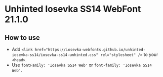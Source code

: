 # Unhinted Iosevka SS14 WebFont 21.1.0

## How to use

- Add `<link href="https://iosevka-webfonts.github.io/unhinted-iosevka-ss14/iosevka-ss14-unhinted.css" rel="stylesheet" />` to your `<head>`.
- Use `fontFamily: 'Iosevka SS14 Web'` or `font-family: 'Iosevka SS14 Web'`.
